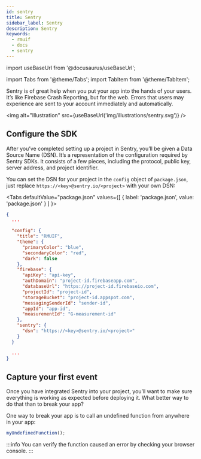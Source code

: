 ```yaml
---
id: sentry
title: Sentry
sidebar_label: Sentry
description: Sentry
keywords:
  - rmuif
  - docs
  - sentry
---
```


import useBaseUrl from '@docusaurus/useBaseUrl';

import Tabs from '@theme/Tabs';
import TabItem from '@theme/TabItem';

Sentry is of great help when you put your app into the hands of your users. It’s like Firebase Crash Reporting, but for the web. Errors that users may experience are sent to your account immediately and automatically.

<img alt="Illustration" src={useBaseUrl('img/illustrations/sentry.svg')} />

## Configure the SDK

After you’ve completed setting up a project in Sentry, you’ll be given a Data Source Name (DSN). It’s a representation of the configuration required by Sentry SDKs. It consists of a few pieces, including the protocol, public key, server address, and project identifier.

You can set the DSN for your project in the `config` object of `package.json`, just replace `https://<key>@sentry.io/<project>` with your own DSN:

<Tabs
defaultValue="package.json"
values={[
{ label: 'package.json', value: 'package.json' }
]
}>
<TabItem value="package.json">

```json {22}
{
  ...

  "config": {
    "title": "RMUIF",
    "theme": {
      "primaryColor": "blue",
      "secondaryColor": "red",
      "dark": false
    },
    "firebase": {
      "apiKey": "api-key",
      "authDomain": "project-id.firebaseapp.com",
      "databaseUrl": "https://project-id.firebaseio.com",
      "projectId": "project-id",
      "storageBucket": "project-id.appspot.com",
      "messagingSenderId": "sender-id",
      "appId": "app-id",
      "measurementId": "G-measurement-id"
    },
    "sentry": {
      "dsn": "https://<key>@sentry.io/<project>"
    }
  }

  ...
}
```

</TabItem>
</Tabs>

## Capture your first event

Once you have integrated Sentry into your project, you’ll want to make sure everything is working as expected before deploying it. What better way to do that than to break your app?

One way to break your app is to call an undefined function from anywhere in your app:

```js
myUndefinedFunction();
```

:::info
You can verify the function caused an error by checking your browser console.
:::
